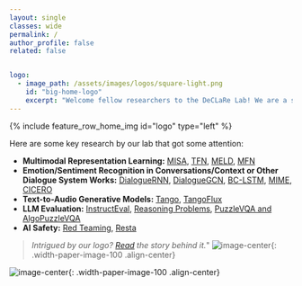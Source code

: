 ```yaml
---
layout: single
classes: wide
permalink: /
author_profile: false
related: false


logo:
  - image_path: /assets/images/logos/square-light.png
    id: "big-home-logo"
    excerpt: "Welcome fellow researchers to the DeCLaRe Lab! We are a small group of researchers working on challenging problems in AI. To know more about our work, please browse our catalog of [publications](/publications/)."
---
```


{% include feature_row_home_img id="logo" type="left" %}

Here are some key research by our lab that got some attention:
- **Multimodal Representation Learning:** [MISA](https://dl.acm.org/doi/pdf/10.1145/3394171.3413678), [TFN](https://arxiv.org/pdf/1707.07250), [MELD](https://arxiv.org/pdf/1810.02508), [MFN](https://ojs.aaai.org/index.php/AAAI/article/view/12021/11880)
- **Emotion/Sentiment Recognition in Conversations/Context or Other Dialogue System Works:** [DialogueRNN](https://ojs.aaai.org/index.php/AAAI/article/download/4657/4535), [DialogueGCN](https://arxiv.org/pdf/1908.11540), [BC-LSTM](https://aclanthology.org/P17-1081.pdf), [MIME](https://arxiv.org/pdf/2010.01454), [CICERO](https://arxiv.org/pdf/2203.13926)
- **Text-to-Audio Generative Models:** [Tango](https://dl.acm.org/doi/abs/10.1145/3581783.3612348), [TangoFlux](https://arxiv.org/pdf/2412.21037)
- **LLM Evaluation:** [InstructEval](https://arxiv.org/pdf/2306.04757), [Reasoning Problems](https://arxiv.org/pdf/2401.09395), [PuzzleVQA and AlgoPuzzleVQA](https://arxiv.org/pdf/2502.01081)
- **AI Safety:** [Red Teaming](https://arxiv.org/pdf/2308.09662), [Resta](https://arxiv.org/pdf/2402.11746)
> *Intrigued by our logo? [Read](/assets/images/logo-explanation.pdf) the story behind it.*"
  ![image-center](/assets/images/resources/logo-explanation.png){: .width-paper-image-100 .align-center}

![image-center](/assets/images/resources/lab.jpg){: .width-paper-image-100 .align-center}
